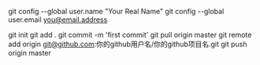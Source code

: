 git config --global user.name "Your Real Name"
git config --global user.email you@email.address

git init
git add .
git commit -m 'first commit'
git pull origin master
git remote add origin git@github.com:你的github用户名/你的github项目名.git
git push origin master

